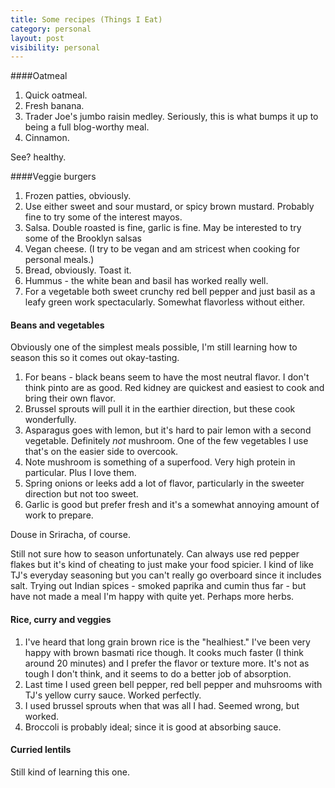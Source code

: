 ```yaml
---
title: Some recipes (Things I Eat)
category: personal
layout: post
visibility: personal
---
```


####Oatmeal

1. Quick oatmeal.
2. Fresh banana.
3. Trader Joe's jumbo raisin medley. Seriously, this is what bumps it up to being a full blog-worthy meal.
4. Cinnamon.

See? healthy.

####Veggie burgers

1. Frozen patties, obviously.
2. Use either sweet and sour mustard, or spicy brown mustard. Probably fine to try some of the interest mayos.
3. Salsa. Double roasted is fine, garlic is fine. May be interested to try some of the Brooklyn salsas
4. Vegan cheese.  (I try to be vegan and am stricest when cooking for personal meals.)
5. Bread, obviously. Toast it.
6. Hummus - the white bean and basil has worked really well.
7. For a vegetable both sweet crunchy red bell pepper and just basil as a leafy green work spectacularly. Somewhat flavorless without either.

#### Beans and vegetables

Obviously one of the simplest meals possible, I'm still learning how to season this so it comes out okay-tasting.

1.  For beans - black beans seem to have the most neutral flavor. I don't think pinto are as good. Red kidney are quickest and easiest to cook and bring their own flavor.
2.  Brussel sprouts will pull it in the earthier direction, but these cook wonderfully.
3.  Asparagus goes with lemon, but it's hard to pair lemon with a second vegetable. Definitely *not* mushroom.  One of the few vegetables I use that's on the easier side to overcook.
4.  Note mushroom is something of a superfood. Very high protein in particular. Plus I love them.
5.  Spring onions or leeks add a lot of flavor, particularly in the sweeter direction but not too sweet.
6.  Garlic is good but prefer fresh and it's a somewhat annoying amount of work to prepare.

Douse in Sriracha, of course.

Still not sure how to season unfortunately. Can always use red pepper flakes but it's kind of cheating to just make your food spicier.  I kind of like TJ's everyday seasoning but you can't really go overboard since it includes salt.  Trying out Indian spices - smoked paprika and cumin thus far - but have not made a meal I'm happy with quite yet. Perhaps more herbs.

#### Rice, curry and veggies

1.  I've heard that long grain brown rice is the "healhiest." I've been very happy with brown basmati rice though.  It cooks much faster (I think around 20 minutes) and I prefer the flavor or texture more. It's not as tough I don't think, and it seems to do a better job of absorption.
2.  Last time I used green bell pepper, red bell pepper and muhsrooms with TJ's yellow curry sauce.  Worked perfectly.
3.  I used brussel sprouts when that was all I had.  Seemed wrong, but worked.
4.  Broccoli is probably ideal; since it is good at absorbing sauce.

#### Curried lentils

Still kind of learning this one.